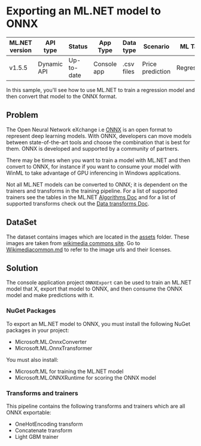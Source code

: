 ﻿# Exporting an ML.NET model to ONNX

| ML.NET version | API type          | Status                        | App Type    | Data type | Scenario            | ML Task                   | Algorithms                  |
|----------------|-------------------|-------------------------------|-------------|-----------|---------------------|---------------------------|-----------------------------|
| v1.5.5           | Dynamic API | Up-to-date | Console app | .csv files | Price prediction | Regression  | Tiny Yolo2 ONNX model |

In this sample, you'll see how to use ML.NET to train a regression model and then convert that model to the ONNX format.

## Problem 
The Open Neural Network eXchange i.e [ONNX](http://onnx.ai/) is an open format to represent deep learning models. With ONNX, developers can move models between state-of-the-art tools and choose the combination that is best for them. ONNX is developed and supported by a community of partners.

There may be times when you want to train a model with ML.NET and then convert to ONNX, for instance if you want to consume your model with WinML to take advantage of GPU inferencing in Windows applications.

Not all ML.NET models can be converted to ONNX; it is dependent on the trainers and transforms in the training pipeline. For a list of supported trainers see the tables in the ML.NET [Algorithms Doc](https://docs.microsoft.com/dotnet/machine-learning/how-to-choose-an-ml-net-algorithm) and for a list of supported transforms check out the [Data transforms Doc](https://docs.microsoft.com/dotnet/machine-learning/resources/transforms).

 
## DataSet
The dataset contains images which are located in the [assets](./ObjectDetectionConsoleApp/assets/images) folder. These images are taken from [wikimedia commons site](https://commons.wikimedia.org/wiki/Main_Page). Go to [Wikimediacommon.md](./ObjectDetectionConsoleApp/assets/images/wikimedia.md) to refer to the image urls and their licenses.


##  Solution
The console application project `ONNXExport` can be used to train an ML.NET model that X, export that model to ONNX, and then consume the ONNX model and make predictions with it. 

### NuGet Packages
To export an ML.NET model to ONNX, you must install the following NuGet packages in your project:

- Microsoft.ML.OnnxConverter
- Microsoft.ML.OnnxTransformer

You must also install:

- Microsoft.ML for training the ML.NET model
- Microsoft.ML.ONNXRuntime for scoring the ONNX model

### Transforms and trainers

This pipeline contains the following transforms and trainers which are all ONNX exportable:

- OneHotEncoding transform
- Concatenate transform
- Light GBM trainer
